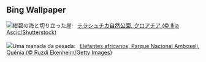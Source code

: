 ## Bing Wallpaper
![](https://www.bing.com/th?id=OHR.DugiOtokCroatia_JA-JP9531782423_UHD.jpg&w=1000)紺碧の海と切り立った崖:&nbsp;&ensp;[テラシュチカ自然公園, クロアチア (© Ilija Ascic/Shutterstock)](https://www.bing.com/th?id=OHR.DugiOtokCroatia_JA-JP9531782423_UHD.jpg)
<br><br/>
![](https://www.bing.com/th?id=OHR.ElephantsAmboseli_PT-BR3607711073_UHD.jpg&w=1000)Uma manada da pesada:&nbsp;&ensp;[Elefantes africanos, Parque Nacional Amboseli, Quênia (© Ruzdi Ekenheim/Getty Images)](https://www.bing.com/th?id=OHR.ElephantsAmboseli_PT-BR3607711073_UHD.jpg)
<br><br/>
